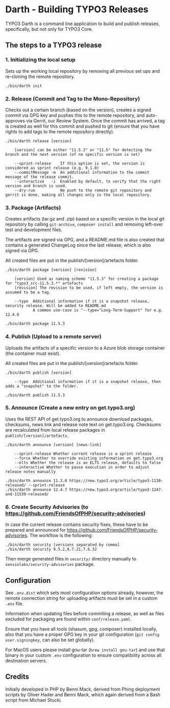 # Darth - Building TYPO3 Releases

TYPO3 Darth is a command line application to build and publish releases, specifically, but not only for TYPO3 Core.

## The steps to a TYPO3 release

### 1. Initializing the local setup

Sets up the working local repository by removing all previous set ups and re-cloning the remote repository.

    ./bin/darth init


### 2. Release (Commit and Tag to the Mono-Repository)

Checks out a certain branch (based on the version), creates a signed commit via GPG key and pushes this to the
remote repository, and auto-approves via Gerrit, our Review System. Once the commit has arrived, a tag is created
as well for this commit and pushed to git (ensure that you have rights to add tags to the remote repository directly).

    ./bin/darth release [version]

        [version] can be either "11.5.3" or "11.5" for detecting the branch and the next version (of no specific version is set)

        --sprint-release    If this option is set, the version is considered as sprint release (e.g. 9.1.0)
        --commitMessage -m  An additional information to the commit message of the release commit.
        --interactive   -i  Enabled by default, to verify that the right version and branch is used.
        --dry-run           No push to the remote git repository and gerrit is done, making all changes only in the local repository.


### 3. Package (Artifacts)

Creates artifacts (tar.gz and .zip) based on a specific version in the local git repository by calling `git-archive`,
`composer install` and removing left-over test and development files.

The artifacts are signed via GPG, and a README.md file is also created that contains a generated ChangeLog since the last
release, which is also signed via GPG.

All created files are put in the publish/[version]/artefacts folder.

    ./bin/darth package [version] [revision]

        [version] Used as naming scheme "11.5.3" for creating a package for "typo3_src-11.5.3.*" artefacts
        [revision] The revision to be used, if left empty, the version is assumed to be a tag.

        --type  Additional information if it is a snapshot release, security release. Will be added to README.md
                A common use-case is "--type="Long-Term-Support" for e.g. 12.4.0

    ./bin/darth package 11.5.3

### 4. Publish (Upload to a remote server)

Uploads the artifacts of a specific version to a Azure blob storage container (the container must exist).

All created files are put in the publish/[version]/artefacts folder.

    ./bin/darth publish [version]

        --type  Additional information if it is a snapshot release, then adds a "snapshot" to the folder.

    ./bin/darth publish 11.5.3

### 5. Announce (Create a new entry on get.typo3.org)

Uses the REST API of get.typo3.org to announce download packages, checksums, news link and
release note text on get.typo3.org. Checksums are recalculated from local
release packages in `publish/[version]/artefacts`.

    ./bin/darth announce [version] [news-link]

        --sprint-release Whether current release is a sprint release
        --force Whether to override existing information on get.typo3.org
        --elts Whether the release is an ELTS release, defaults to false
        --interactive Whether to pause execution in order to adjust release notes manually

    ./bin/darth announce 11.3.0 https://new.typo3.org/article/typo3-1130-released/ --sprint-release
    ./bin/darth announce 12.4.7 https://new.typo3.org/article/typo3-1247-and-11539-released/

### 6. Create Security Advisories (to https://github.com/FriendsOfPHP/security-advisories)

In case the current release contains security fixes, these have to be prepared and announced
for https://github.com/FriendsOfPHP/security-advisories. The workflow is the following:

    ./bin/darth security [versions separated by comma]
    ./bin/darth security 9.5.2,8.7.21,7.6.32

Then merge generated files in `security/` directory manually to `sensiolabs/security-advisories` package.

## Configuration

See `.env.dist` which sets most configuration options already, however, the remote connection string for uploading
artifacts must be set in a custom `.env` file.

Information when updating files before commiting a release, as well as files excluded for packaging are found
within `conf/release.yaml`.

Ensure that you have all tools (shasum, gpg, composer) installed locally, also that you have a proper GPG key
in your git configuration (`git config user.signingkey`, can also be set globally).

For MacOS users please install gnu-tar (`brew install gnu-tar`) and use that binary in your custom `.env` configuration
to ensure compatibility across all destination servers.

## Credits
Initially developed in PHP by Benni Mack, derived from Phing deployment scripts by Oliver Hader and Benni Mack, which
again derived from a Bash script from Michael Stucki.
